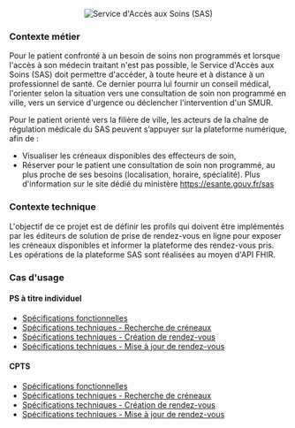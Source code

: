 
<div align="center">
  <figure>
    <img alt="Service d'Accès aux Soins (SAS)" src="sas_logo.png" align="middle">
  </figure>
</div>

### Contexte métier

Pour le patient confronté à un besoin de soins non programmés et lorsque l'accès à son médecin traitant n'est pas possible, le Service d'Accès aux Soins (SAS) doit permettre d'accéder, à toute heure et à distance à un professionnel de santé. Ce dernier pourra lui fournir un conseil médical, l'orienter selon la situation vers une consultation de soin non programmé en ville, vers un service d'urgence ou déclencher l'intervention d'un SMUR.

Pour le patient orienté vers la filière de ville, les acteurs de la chaîne de régulation médicale du SAS peuvent s’appuyer sur la plateforme numérique, afin de :
- Visualiser les créneaux disponibles des effecteurs de soin,
- Réserver pour le patient une consultation de soin non programmé, au plus proche de ses besoins (localisation, horaire, spécialité).
Plus d'information sur le site dédié du ministère https://esante.gouv.fr/sas

### Contexte technique
L'objectif de ce projet est de définir les profils qui doivent être implémentés par les éditeurs de solution de prise de rendez-vous en ligne pour exposer les créneaux disponibles et informer la plateforme des rendez-vous pris.
Les opérations de la plateforme SAS sont réalisées au moyen d'API FHIR.

### Cas d'usage

#### PS à titre individuel

- [Spécifications fonctionnelles](./specifications_fonctionnelles-ps.html)
- [Spécifications techniques - Recherche de créneaux](./specifications_techniques-ps-recherche_creneaux.html)
- [Spécifications techniques - Création de rendez-vous](./specifications_techniques-ps-creation_rdv.html)
- [Spécifications techniques - Mise à jour de rendez-vous](./specifications_techniques-ps-maj_rdv.html)

#### CPTS

- [Spécifications fonctionnelles](./specifications_fonctionnelles-cpts.html)
- [Spécifications techniques - Recherche de créneaux](./specifications_techniques-cpts-recherche_creneaux.html)
- [Spécifications techniques - Création de rendez-vous](./specifications_techniques-cpts-creation_rdv.html)
- [Spécifications techniques - Mise à jour de rendez-vous](./specifications_techniques-cpts-maj_rdv.html)

